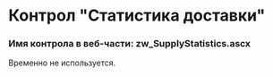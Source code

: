 ﻿---
description: 2.4.9.2
---
# Контрол "Статистика доставки"
### Имя контрола в веб-части: zw_SupplyStatistics.ascx
Временно не используется.
